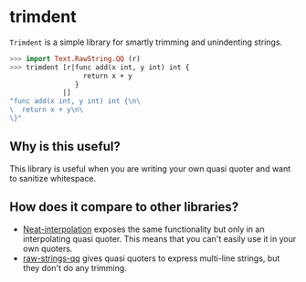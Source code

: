 # trimdent

`Trimdent` is a simple library for smartly trimming and unindenting strings.

```haskell
>>> import Text.RawString.QQ (r)
>>> trimdent [r|func add(x int, y int) int {
                  return x + y
                }
             |]
"func add(x int, y int) int {\n\
\  return x + y\n\
\}"
```

## Why is this useful?

This library is useful when you are writing your own quasi quoter and want to
sanitize whitespace.

## How does it compare to other libraries?

* [Neat-interpolation](https://hackage.haskell.org/package/neat-interpolation)
  exposes the same functionality but only in an interpolating quasi quoter.
  This means that you can't easily use it in your own quoters.
* [raw-strings-qq](https://hackage.haskell.org/package/raw-strings-qq-1.1)
  gives quasi quoters to express multi-line strings, but they don't do any
  trimming.
